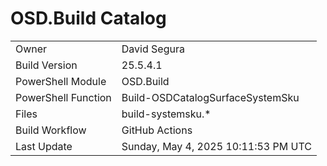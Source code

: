 ﻿# OSD.Build Catalog

| | |
|-|-|
| Owner | David Segura |
| Build Version | 25.5.4.1 |
| PowerShell Module | OSD.Build |
| PowerShell Function | Build-OSDCatalogSurfaceSystemSku |
| Files | build-systemsku.* |
| Build Workflow | GitHub Actions |
| Last Update | Sunday, May 4, 2025 10:11:53 PM UTC |
